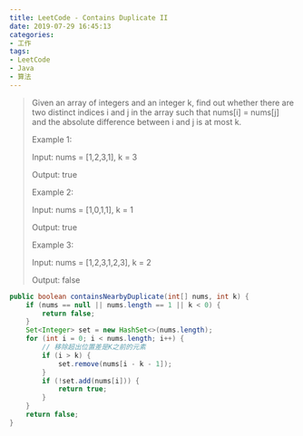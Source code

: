 ```yaml
---
title: LeetCode - Contains Duplicate II
date: 2019-07-29 16:45:13
categories:
- 工作
tags:
- LeetCode
- Java
- 算法
---
```

> Given an array of integers and an integer k, find out whether there are two distinct indices i and j in the array such that nums[i] = nums[j] and the absolute difference between i and j is at most k.
> 
> Example 1:
> 
> Input: nums = [1,2,3,1], k = 3
> 
> Output: true
> 
> Example 2:
> 
> Input: nums = [1,0,1,1], k = 1
> 
> Output: true
> 
> Example 3:
> 
> Input: nums = [1,2,3,1,2,3], k = 2
> 
> Output: false


```java
public boolean containsNearbyDuplicate(int[] nums, int k) {
    if (nums == null || nums.length == 1 || k < 0) {
        return false;
    }
    Set<Integer> set = new HashSet<>(nums.length);
    for (int i = 0; i < nums.length; i++) {
        // 移除超出位置差是K之前的元素
        if (i > k) {
            set.remove(nums[i - k - 1]);
        }
        if (!set.add(nums[i])) {
            return true;
        }
    }
    return false;
}
```